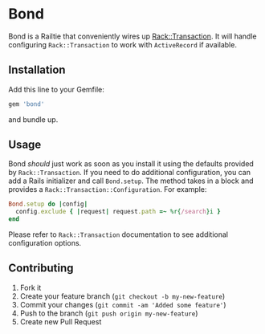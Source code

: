 # Bond #

Bond is a Railtie that conveniently wires up
[Rack::Transaction](https://github.com/p60/rack-transaction). It will handle
configuring `Rack::Transaction` to work with `ActiveRecord` if available.

## Installation

Add this line to your Gemfile:

```ruby
gem 'bond'
```

and bundle up.

## Usage

Bond *should* just work as soon as you install it using the defaults provided
by `Rack::Transaction`. If you need to do additional configuration, you can add
a Rails initializer and call `Bond.setup`. The method takes in a block and
provides a `Rack::Transaction::Configuration`. For example:

```ruby
Bond.setup do |config|
  config.exclude { |request| request.path =~ %r{/search}i }
end
```

Please refer to `Rack::Transaction` documentation to see additional
configuration options.

## Contributing

1. Fork it
2. Create your feature branch (`git checkout -b my-new-feature`)
3. Commit your changes (`git commit -am 'Added some feature'`)
4. Push to the branch (`git push origin my-new-feature`)
5. Create new Pull Request
